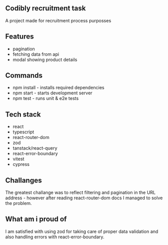 ## Codibly recruitment task

A project made for recruitment process purposses

## Features

- pagination
- fetching data from api
- modal showing product details

## Commands

- npm install - installs required dependencies
- npm start - starts development server
- npm test - runs unit & e2e tests

## Tech stack

- react
- typescript
- react-router-dom
- zod
- tanstack/react-query
- react-error-boundary
- vitest
- cypress

## Challanges

The greatest challange was to reflect filtering and pagination in the URL address - however after reading react-router-dom docs I managed to solve the problem.

## What am i proud of

I am satisfied with using zod for taking care of proper data validation and also handling errors with react-error-boundary.
